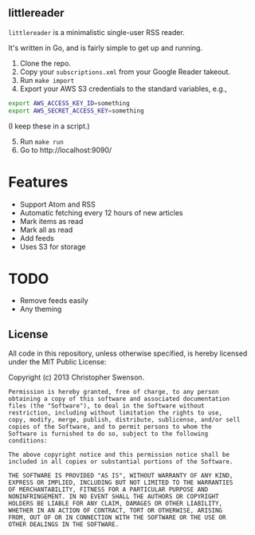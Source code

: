 littlereader
------------

`littlereader` is a minimalistic single-user RSS reader.

It's written in Go, and is fairly simple to get up and running.

1. Clone the repo.
2. Copy your `subscriptions.xml` from your Google Reader takeout.
3. Run `make import`
4. Export your AWS S3 credentials to the standard variables, e.g.,

```bash
export AWS_ACCESS_KEY_ID=something
export AWS_SECRET_ACCESS_KEY=something
```

(I keep these in a script.)

5. Run `make run`
6. Go to http://localhost:9090/

Features
========

* Support Atom and RSS
* Automatic fetching every 12 hours of new articles
* Mark items as read
* Mark all as read
* Add feeds
* Uses S3 for storage

TODO
====

* Remove feeds easily
* Any theming

License
-------

All code in this repository, unless otherwise specified, is hereby
licensed under the MIT Public License:

Copyright (c) 2013 Christopher Swenson.

	Permission is hereby granted, free of charge, to any person
	obtaining a copy of this software and associated documentation
	files (the "Software"), to deal in the Software without
	restriction, including without limitation the rights to use,
	copy, modify, merge, publish, distribute, sublicense, and/or sell
	copies of the Software, and to permit persons to whom the
	Software is furnished to do so, subject to the following
	conditions:

	The above copyright notice and this permission notice shall be
	included in all copies or substantial portions of the Software.

	THE SOFTWARE IS PROVIDED "AS IS", WITHOUT WARRANTY OF ANY KIND,
	EXPRESS OR IMPLIED, INCLUDING BUT NOT LIMITED TO THE WARRANTIES
	OF MERCHANTABILITY, FITNESS FOR A PARTICULAR PURPOSE AND
	NONINFRINGEMENT. IN NO EVENT SHALL THE AUTHORS OR COPYRIGHT
	HOLDERS BE LIABLE FOR ANY CLAIM, DAMAGES OR OTHER LIABILITY,
	WHETHER IN AN ACTION OF CONTRACT, TORT OR OTHERWISE, ARISING
	FROM, OUT OF OR IN CONNECTION WITH THE SOFTWARE OR THE USE OR
	OTHER DEALINGS IN THE SOFTWARE.


